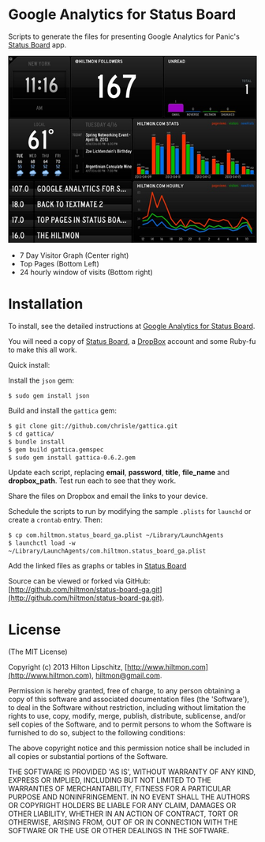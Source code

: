 # Google Analytics for Status Board

Scripts to generate the files for presenting Google Analytics for Panic's [Status Board](http://click.linksynergy.com/fs-bin/stat?id=V41G*FiMqjc&offerid=146261&type=3&subid=0&tmpid=1826&RD_PARM1=https%253A%252F%252Fitunes.apple.com%252Fus%252Fapp%252Fstatus-board%252Fid449955536%253Fmt%253D8%2526uo%253D4%2526partnerId%253D30) app.

![](sample_board.jpg)

* 7 Day Visitor Graph (Center right)
* Top Pages (Bottom Left)
* 24 hourly window of visits (Bottom right)

# Installation

To install, see the detailed instructions at [Google Analytics for Status Board](http://www.hiltmon.com/blog/2013/04/10/google-analytics-for-status-board/).

You will need a copy of [Status Board](http://click.linksynergy.com/fs-bin/stat?id=V41G*FiMqjc&offerid=146261&type=3&subid=0&tmpid=1826&RD_PARM1=https%253A%252F%252Fitunes.apple.com%252Fus%252Fapp%252Fstatus-board%252Fid449955536%253Fmt%253D8%2526uo%253D4%2526partnerId%253D30), a [DropBox](http://www.dropbox.com) account and some Ruby-fu to make this all work.

Quick install:

Install the `json` gem:

	$ sudo gem install json

Build and install the `gattica` gem:

	$ git clone git://github.com/chrisle/gattica.git
	$ cd gattica/
	$ bundle install
	$ gem build gattica.gemspec
	$ sudo gem install gattica-0.6.2.gem
	
Update each script, replacing **email**, **password**, **title**, **file_name** and **dropbox_path**. Test run each to see that they work.

Share the files on Dropbox and email the links to your device.

Schedule the scripts to run by modifying the sample `.plists` for `launchd` or create a `crontab` entry. Then:

	$ cp com.hiltmon.status_board_ga.plist ~/Library/LaunchAgents
	$ launchctl load -w ~/Library/LaunchAgents/com.hiltmon.status_board_ga.plist

Add the linked files as graphs or tables in [Status Board](http://click.linksynergy.com/fs-bin/stat?id=V41G*FiMqjc&offerid=146261&type=3&subid=0&tmpid=1826&RD_PARM1=https%253A%252F%252Fitunes.apple.com%252Fus%252Fapp%252Fstatus-board%252Fid449955536%253Fmt%253D8%2526uo%253D4%2526partnerId%253D30)

Source can be viewed or forked via GitHub: [http://github.com/hiltmon/status-board-ga.git](http://github.com/hiltmon/status-board-ga.git).

# License
(The MIT License)

Copyright (c) 2013 Hilton Lipschitz, [http://www.hiltmon.com](http://www.hiltmon.com), [hiltmon@gmail.com](mailto:hiltmon@gmail.com).  

Permission is hereby granted, free of charge, to any person obtaining a copy of this software and associated documentation files (the 'Software'), to deal in the Software without restriction, including without limitation the rights to use, copy, modify, merge, publish, distribute, sublicense, and/or sell copies of the Software, and to permit persons to whom the Software is furnished to do so, subject to the following conditions:

The above copyright notice and this permission notice shall be included in all copies or substantial portions of the Software.

THE SOFTWARE IS PROVIDED 'AS IS', WITHOUT WARRANTY OF ANY KIND, EXPRESS OR IMPLIED, INCLUDING BUT NOT LIMITED TO THE WARRANTIES OF MERCHANTABILITY, FITNESS FOR A PARTICULAR PURPOSE AND NONINFRINGEMENT. IN NO EVENT SHALL THE AUTHORS OR COPYRIGHT HOLDERS BE LIABLE FOR ANY CLAIM, DAMAGES OR OTHER LIABILITY, WHETHER IN AN ACTION OF CONTRACT, TORT OR OTHERWISE, ARISING FROM, OUT OF OR IN CONNECTION WITH THE SOFTWARE OR THE USE OR OTHER DEALINGS IN THE SOFTWARE.
